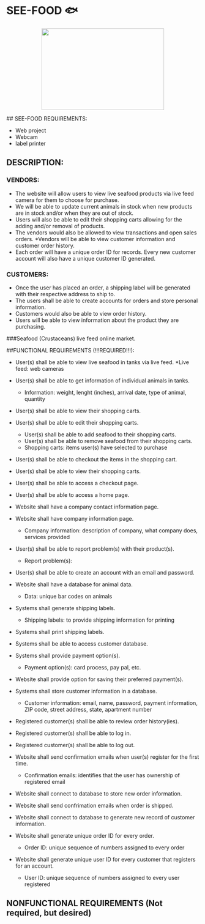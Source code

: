 # SEE-FOOD :fish:
<p align = "center">
<img src="http://clipartix.com/wp-content/uploads/2016/04/Crabs-crab-clipart-free-clip-art-images-clipartwiz.png" width="320" height="213">
					
</p>
## SEE-FOOD REQUIREMENTS: 

* Web project
* Webcam
* label printer


## DESCRIPTION:


### VENDORS:
    
* The website will allow users to view live seafood products via live feed camera for them to choose for purchase.
* We will be able to update current animals in stock when new products are in stock and/or when they are out of stock.
* Users will also be able to edit their shopping carts allowing for the adding and/or removal of products. 
* The vendors would also be allowed to view transactions and open sales orders. *Vendors will be able to view customer information and customer order history. 
* Each order will have a unique order ID for records. Every new customer account will also have a unique customer ID generated.


### CUSTOMERS: 

* Once the user has placed an order, a shipping label will be generated with their respective address to ship to. 
* The users shall be able to create accounts for orders and store personal information. 
* Customers would also be able to view order history.
* Users will be able to view information about the product they are purchasing.






###Seafood (Crustaceans) live feed online market.

##FUNCTIONAL REQUIREMENTS (!!!REQUIRED!!!):

* User(s) shall be able to view live seafood in tanks via live feed.
     *Live feed: web cameras

* User(s) shall be able to get information of individual animals in tanks.
    * Information: weight, lenght (inches), arrival date, type of animal, quantity

* User(s) shall be able to view their shopping carts.

* User(s) shall be able to edit their shopping carts.
    * User(s) shall be able to add seafood to their shopping carts.
    * User(s) shall be able to remove seafood from their shopping carts.
    * Shopping carts: items user(s) have selected to purchase

* User(s) shall be able to checkout the items in the shopping cart.

* User(s) shall be able to view their shopping carts.

* User(s) shall be able to access a checkout page.

* User(s) shall be able to access a home page.

* Website shall have a company contact information page.

* Website shall have company information page.
    * Company information: description of company, what company does, services provided

* User(s) shall be able to report problem(s) with their product(s).
    * Report problem(s): 

* User(s) shall be able to create an account with an email and password.

* Website shall have a database for animal data.
    * Data: unique bar codes on animals

* Systems shall generate shipping labels.
    * Shipping labels: to provide shipping information for printing

* Systems shall print shipping labels.

* Systems shall be able to access customer database.

* Systems shall provide payment option(s).
    * Payment option(s): card process, pay pal, etc.

* Website shall provide option for saving their preferred payment(s).

* Systems shall store customer information in a database.
    * Customer information: email, name, password, payment information, ZIP code, street address, state, apartment number

* Registered customer(s) shall be able to review order history(ies).

* Registered customer(s) shall be able to log in.

* Registered customer(s) shall be able to log out.

* Website shall send confirmation emails when user(s) register for the first time.
    * Confirmation emails: identifies that the user has ownership of registered email

* Website shall connect to database to store new order information.

* Website shall send confrimation emails when order is shipped.

* Website shall connect to database to generate new record of customer information.

* Website shall generate unique order ID for every order.
    * Order ID: unique sequence of numbers assigned to every order

* Website shall generate unique user ID for every customer that registers for an account.
    * User ID: unique sequence of numbers assigned to every user registered



## NONFUNCTIONAL REQUIREMENTS (Not required, but desired)
